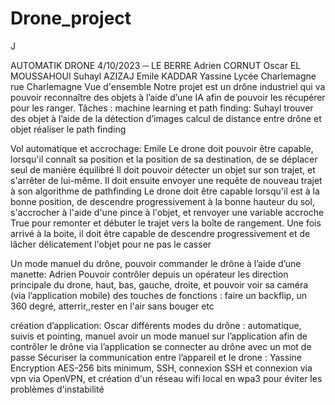 # Drone_project
J 

AUTOMATIK DRONE
4/10/2023
─
LE BERRE Adrien
CORNUT Oscar
EL MOUSSAHOUI Suhayl
AZIZAJ Emile
KADDAR Yassine
Lycée Charlemagne 
rue Charlemagne
Vue d'ensemble
Notre projet est un drône industriel qui va pouvoir reconnaître des objets à l’aide d’une IA afin de pouvoir les récupérer pour les ranger. 
Tâches :
machine learning et path finding: Suhayl
trouver des objet à l’aide de la détection d’images
calcul de distance entre drône et objet 
réaliser le path finding

Vol automatique et accrochage: Emile
Le drone doit pouvoir être capable, lorsqu'il connaît sa position et la position de sa destination, de se déplacer seul de manière équilibré
Il doit pouvoir détecter un objet sur son trajet, et s'arrêter de lui-même. Il doit ensuite envoyer une requête de nouveau trajet à son algorithme de pathfinding
Le drone doit être capable lorsqu'il est à la bonne position, de descendre progressivement à la bonne hauteur du sol, s'accrocher à l'aide d'une pince à l'objet, et renvoyer une variable accroche True pour remonter et débuter le trajet vers la boîte de rangement.
Une fois arrivé à la boite, il doit être capable de descendre progressivement et de lâcher délicatement l'objet pour ne pas le casser

Un mode manuel du drône, pouvoir commander le drône à l’aide d’une manette: Adrien
Pouvoir contrôler depuis un opérateur les direction principale du drone, haut, bas, gauche, droite, et pouvoir voir sa caméra (via l’application mobile)
des touches de fonctions : faire un backflip, un 360 degré, atterrir,,rester en l'air sans bouger etc


création d’application: Oscar
différents modes du drône : automatique, suivis et pointing, manuel
avoir un mode manuel sur l’application afin de contrôler le drône via l’application
se connecter au drône avec un mot de passe
Sécuriser la communication entre l’appareil et le drone : Yassine 
Encryption AES-256 bits minimum, SSH, connexion SSH et connexion via vpn via OpenVPN, et création d'un réseau wifi local en wpa3  pour éviter les problèmes d'instabilité 

